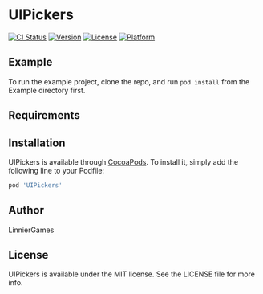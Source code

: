 # UIPickers

[![CI Status](https://img.shields.io/travis/linniergames/UIPickers.svg?style=flat)](https://travis-ci.org/linniergames/UIPickers)
[![Version](https://img.shields.io/cocoapods/v/UIPickers.svg?style=flat)](https://cocoapods.org/pods/UIPickers)
[![License](https://img.shields.io/cocoapods/l/UIPickers.svg?style=flat)](https://cocoapods.org/pods/UIPickers)
[![Platform](https://img.shields.io/cocoapods/p/UIPickers.svg?style=flat)](https://cocoapods.org/pods/UIPickers)

## Example

To run the example project, clone the repo, and run `pod install` from the Example directory first.

## Requirements

## Installation

UIPickers is available through [CocoaPods](https://cocoapods.org). To install
it, simply add the following line to your Podfile:

```ruby
pod 'UIPickers'
```

## Author

LinnierGames

## License

UIPickers is available under the MIT license. See the LICENSE file for more info.
